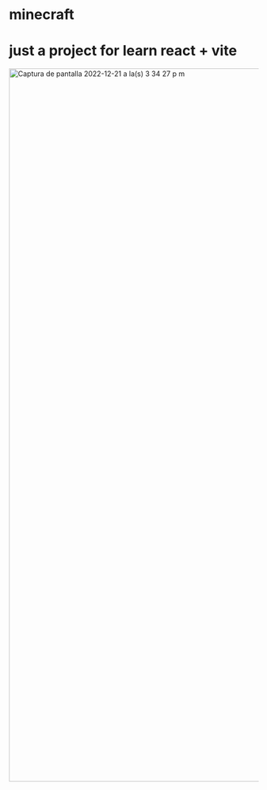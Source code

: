 # minecraft
<h1>just a project for learn react + vite </h1>
<img width="1440" alt="Captura de pantalla 2022-12-21 a la(s) 3 34 27 p m" src="https://user-images.githubusercontent.com/31372667/208998047-a55f8f5d-2cf2-4dc3-85a0-ab9289d75c25.png">
